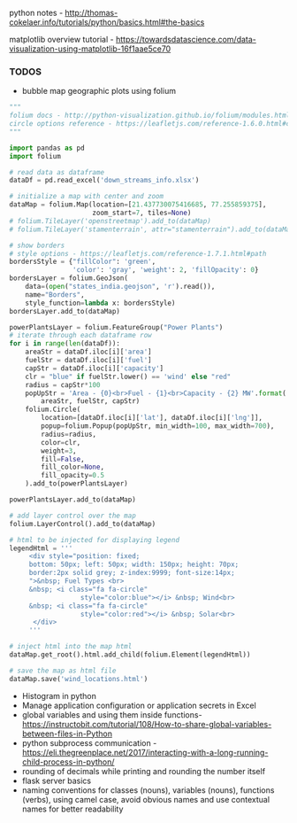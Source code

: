python notes -  http://thomas-cokelaer.info/tutorials/python/basics.html#the-basics

matplotlib overview tutorial - https://towardsdatascience.com/data-visualization-using-matplotlib-16f1aae5ce70


### TODOS
* bubble map geographic plots using folium 
```python
"""
folium docs - http://python-visualization.github.io/folium/modules.html#
circle options reference - https://leafletjs.com/reference-1.6.0.html#circle
"""

import pandas as pd
import folium

# read data as dataframe
dataDf = pd.read_excel('down_streams_info.xlsx')

# initialize a map with center and zoom
dataMap = folium.Map(location=[21.437730075416685, 77.255859375],
                     zoom_start=7, tiles=None)
# folium.TileLayer('openstreetmap').add_to(dataMap)
# folium.TileLayer('stamenterrain', attr="stamenterrain").add_to(dataMap)

# show borders
# style options - https://leafletjs.com/reference-1.7.1.html#path
bordersStyle = {"fillColor": 'green',
                'color': 'gray', 'weight': 2, 'fillOpacity': 0}
bordersLayer = folium.GeoJson(
    data=(open("states_india.geojson", 'r').read()),
    name="Borders",
    style_function=lambda x: bordersStyle)
bordersLayer.add_to(dataMap)

powerPlantsLayer = folium.FeatureGroup("Power Plants")
# iterate through each dataframe row
for i in range(len(dataDf)):
    areaStr = dataDf.iloc[i]['area']
    fuelStr = dataDf.iloc[i]['fuel']
    capStr = dataDf.iloc[i]['capacity']
    clr = "blue" if fuelStr.lower() == 'wind' else "red"
    radius = capStr*100
    popUpStr = 'Area - {0}<br>Fuel - {1}<br>Capacity - {2} MW'.format(
        areaStr, fuelStr, capStr)
    folium.Circle(
        location=[dataDf.iloc[i]['lat'], dataDf.iloc[i]['lng']],
        popup=folium.Popup(popUpStr, min_width=100, max_width=700),
        radius=radius,
        color=clr,
        weight=3,
        fill=False,
        fill_color=None,
        fill_opacity=0.5
    ).add_to(powerPlantsLayer)

powerPlantsLayer.add_to(dataMap)

# add layer control over the map
folium.LayerControl().add_to(dataMap)

# html to be injected for displaying legend
legendHtml = '''
     <div style="position: fixed; 
     bottom: 50px; left: 50px; width: 150px; height: 70px; 
     border:2px solid grey; z-index:9999; font-size:14px;
     ">&nbsp; Fuel Types <br>
     &nbsp; <i class="fa fa-circle"
                  style="color:blue"></i> &nbsp; Wind<br>
     &nbsp; <i class="fa fa-circle"
                  style="color:red"></i> &nbsp; Solar<br>
      </div>
     '''

# inject html into the map html
dataMap.get_root().html.add_child(folium.Element(legendHtml))

# save the map as html file
dataMap.save('wind_locations.html')

```
* Histogram in python
* Manage application configuration or application secrets in Excel  
* global variables and using them inside functions- https://instructobit.com/tutorial/108/How-to-share-global-variables-between-files-in-Python
* python subprocess communication - https://eli.thegreenplace.net/2017/interacting-with-a-long-running-child-process-in-python/
* rounding of decimals while printing and rounding the number itself
* flask server basics
* naming conventions for classes (nouns), variables (nouns), functions (verbs), using camel case, avoid obvious names and use contextual names for better readability



<!--stackedit_data:
eyJoaXN0b3J5IjpbLTk4OTQ3NzI2MSwtMjA1NjQwNTU1MCwtOT
c4NjczNDEsLTMyMzk4ODE0OSwtMTkyMzc2Mzk0NywzOTQ1Mzc4
NjksLTEzOTE0OTU2MDUsLTIyMTg4OTk3NSw2NjE2NzQwMTQsOT
I2Nzk1MzA0LC0zOTg1NDI2MDAsMTE3MjIzNjI4MywxODUyMDA2
MDI1LDIxMjE1NzcxNCwtNzc0ODYwMTQzLC01MjA0NzE5MzgsNz
M5MDczNzc5LC05NjE1ODM3ODMsLTE2ODM5NjEzNiwtMzQ5NDQ4
MzczXX0=
-->